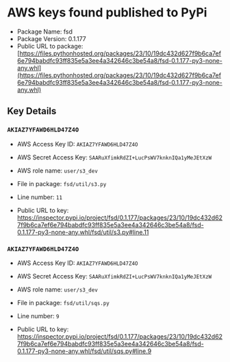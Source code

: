 # AWS keys found published to PyPi

* Package Name: fsd
* Package Version: 0.1.177
* Public URL to package: [https://files.pythonhosted.org/packages/23/10/19dc432d627f9b6ca7ef6e794babdfc93ff835e5a3ee4a342646c3be54a8/fsd-0.1.177-py3-none-any.whl](https://files.pythonhosted.org/packages/23/10/19dc432d627f9b6ca7ef6e794babdfc93ff835e5a3ee4a342646c3be54a8/fsd-0.1.177-py3-none-any.whl)

## Key Details

### `AKIAZ7YFAWD6HLD47Z4O`

* AWS Access Key ID: `AKIAZ7YFAWD6HLD47Z4O`
* AWS Secret Access Key: `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` 
* AWS role name: `user/s3_dev`
* File in package: `fsd/util/s3.py`
* Line number: `11`

* Public URL to key: https://inspector.pypi.io/project/fsd/0.1.177/packages/23/10/19dc432d627f9b6ca7ef6e794babdfc93ff835e5a3ee4a342646c3be54a8/fsd-0.1.177-py3-none-any.whl/fsd/util/s3.py#line.11



### `AKIAZ7YFAWD6HLD47Z4O`

* AWS Access Key ID: `AKIAZ7YFAWD6HLD47Z4O`
* AWS Secret Access Key: `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` 
* AWS role name: `user/s3_dev`
* File in package: `fsd/util/sqs.py`
* Line number: `9`

* Public URL to key: https://inspector.pypi.io/project/fsd/0.1.177/packages/23/10/19dc432d627f9b6ca7ef6e794babdfc93ff835e5a3ee4a342646c3be54a8/fsd-0.1.177-py3-none-any.whl/fsd/util/sqs.py#line.9


